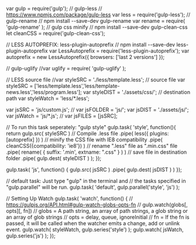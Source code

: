 var gulp = require('gulp');
// gulp-less
// https://www.npmjs.com/package/gulp-less
var less = require('gulp-less');
// gulp-rename
// npm install --save-dev gulp-rename
var rename = require( 'gulp-rename' );
// gulp css minify
// npm install --save-dev gulp-clean-css
let cleanCSS = require('gulp-clean-css');

// LESS AUTOPREFIX: less-plugin-autoprefix
// npm install --save-dev less-plugin-autoprefix
var LessAutoprefix = require('less-plugin-autoprefix');
var autoprefix = new LessAutoprefix({ browsers: ['last 2 versions'] });

// gulp-uglify
//var uglify = require( 'gulp-uglify' );

// LESS source file
//var styleSRC   = './less/template.less'; // source file
var styleSRC   = ['less/template.less','less/template-news.less','less/program.less'];
var styleDIST  = './assets/css/'; // destination path
var styleWatch = 'less/*.less';

var jsSRC = 'js/custom.js';
// var jsFOLDER = 'js/';
var jsDIST  = './assets/js/';
var jsWatch = 'js/*.js';
// var jsFILES = [jsSRC];

// To run this task seperately: "gulp style"
gulp.task( 'style', function(){
    return gulp.src( styleSRC )
        // Compile .less file
        .pipe(
            less({
                plugins: [autoprefix]
            })
        )
        // minify the CSS file with IE8 compatibility
        .pipe( cleanCSS({compatibility: 'ie8'}) )
        // rename ".less" file as ".min.css" file
        .pipe(
            rename( {
                suffix: '.min',
                extname: ".css"
            } )
        )
        // save file in destination folder
        .pipe( gulp.dest( styleDIST ) );
});

gulp.task( 'js', function() {
    gulp.src( jsSRC )
    .pipe( gulp.dest( jsDIST ) )
});

// default task: Just type "gulp" in the terminal and
// the tasks specified in "gulp.parallel" will be run.
gulp.task( 'default', 
    gulp.parallel('style', 'js')
);

// Setting Up Watch
gulp.task( 'watch', function() {
    // https://gulpjs.org/API.html#gulp-watch-globs-opts-fn
    // gulp.watch(globs[, opts][, fn])
    // globs = A path string, an array of path strings, a glob string or an array of glob strings
    // opts = delay, queue, ignoreInitial
    // fn = If the fn is passed, it will be called when the watcher emits a change, add or unlink event.
    gulp.watch( styleWatch, gulp.series('style') );
    gulp.watch( jsWatch, gulp.series('js') );
});

